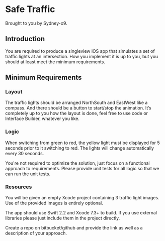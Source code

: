 # Safe Traffic

Brought to you by Sydney-o9.

## Introduction

You are required to produce a singleview iOS app that simulates a set of traffic lights at an
intersection. How you implement it is up to you, but you should at least meet the minimum
requirements.

## Minimum Requirements

### Layout
The traffic lights should be arranged NorthSouth and EastWest like a compass. 
And there should be a button to start/stop the animation.
It’s completely up to you how the layout is done, feel free to use code or Interface Builder,
whatever you like.

### Logic

When switching from green to red, the yellow light must be displayed for 5 seconds prior to it
switching to red. The lights will change automatically every 30 seconds.

You're not required to optimize the solution, just focus on a functional approach to requirements.
Please provide unit tests for all logic so that we can run the unit tests.

### Resources

You will be given an empty Xcode project containing 3 traffic light images. Use of the provided
images is entirely optional.

The app should use Swift 2.2 and Xcode 7.3+ to build.
If you use external libraries please just include them in the project directly.

Create a repo on bitbucket/github and provide the link as well as a description of your approach.
